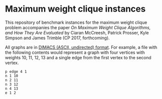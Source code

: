 # Maximum weight clique instances

This repository of benchmark instances for the maximum weight clique problem
accompanies the paper _On Maximum Weight Clique Algorithms, and
How They Are Evaluated_ by Ciaran McCreesh, Patrick Prosser, Kyle Simpson and James
Trimble (CP 2017, forthcoming).

All graphs are in
[DIMACS (ASCII, undirected) format](http://dimacs.rutgers.edu/pub/challenge/graph/doc/ccformat.tex).
For example, a file with the following contents would represent a graph with four
vertices with weights 10, 11, 12, 13 and a single edge from the first vertex
to the second vertex.

    p edge 4 1
    n 1 10
    n 2 11
    n 3 12
    n 4 13
    e 1 2

